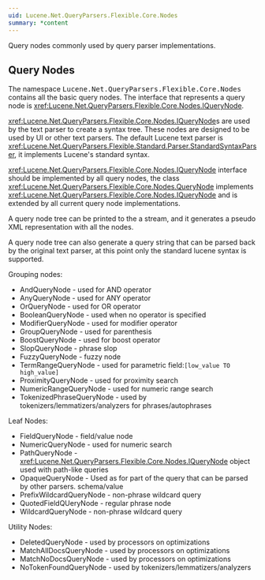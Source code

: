 ```yaml
---
uid: Lucene.Net.QueryParsers.Flexible.Core.Nodes
summary: *content
---
```


<!--
 Licensed to the Apache Software Foundation (ASF) under one or more
 contributor license agreements.  See the NOTICE file distributed with
 this work for additional information regarding copyright ownership.
 The ASF licenses this file to You under the Apache License, Version 2.0
 (the "License"); you may not use this file except in compliance with
 the License.  You may obtain a copy of the License at

     https://www.apache.org/licenses/LICENSE-2.0

 Unless required by applicable law or agreed to in writing, software
 distributed under the License is distributed on an "AS IS" BASIS,
 WITHOUT WARRANTIES OR CONDITIONS OF ANY KIND, either express or implied.
 See the License for the specific language governing permissions and
 limitations under the License.
-->


Query nodes commonly used by query parser implementations.

## Query Nodes

The namespace <tt>Lucene.Net.QueryParsers.Flexible.Core.Nodes</tt> contains all the basic query nodes. The interface that represents a query node is <xref:Lucene.Net.QueryParsers.Flexible.Core.Nodes.IQueryNode>. 

<xref:Lucene.Net.QueryParsers.Flexible.Core.Nodes.IQueryNode>s are used by the text parser to create a syntax tree. These nodes are designed to be used by UI or other text parsers. The default Lucene text parser is <xref:Lucene.Net.QueryParsers.Flexible.Standard.Parser.StandardSyntaxParser>, it implements Lucene's standard syntax. 

<xref:Lucene.Net.QueryParsers.Flexible.Core.Nodes.IQueryNode> interface should be implemented by all query nodes, the class <xref:Lucene.Net.QueryParsers.Flexible.Core.Nodes.QueryNode> implements <xref:Lucene.Net.QueryParsers.Flexible.Core.Nodes.IQueryNode> and is extended by all current query node implementations. 

A query node tree can be printed to the a stream, and it generates a pseudo XML representation with all the nodes. 

A query node tree can also generate a query string that can be parsed back by the original text parser, at this point only the standard lucene syntax is supported. 

Grouping nodes:

* AndQueryNode - used for AND operator
* AnyQueryNode - used for ANY operator
* OrQueryNode - used for OR operator
* BooleanQueryNode - used when no operator is specified
* ModifierQueryNode - used for modifier operator
* GroupQueryNode - used for parenthesis
* BoostQueryNode - used for boost operator
* SlopQueryNode - phrase slop
* FuzzyQueryNode - fuzzy node
* TermRangeQueryNode - used for parametric field:`[low_value TO high_value]`
* ProximityQueryNode - used for proximity search
* NumericRangeQueryNode - used for numeric range search
* TokenizedPhraseQueryNode - used by tokenizers/lemmatizers/analyzers for phrases/autophrases 

 Leaf Nodes:

* FieldQueryNode - field/value node
* NumericQueryNode - used for numeric search
* PathQueryNode - <xref:Lucene.Net.QueryParsers.Flexible.Core.Nodes.IQueryNode> object used with path-like queries
* OpaqueQueryNode - Used as for part of the query that can be parsed by other parsers. schema/value
* PrefixWildcardQueryNode - non-phrase wildcard query
* QuotedFieldQUeryNode - regular phrase node
* WildcardQueryNode - non-phrase wildcard query 

 Utility Nodes:

* DeletedQueryNode - used by processors on optimizations
* MatchAllDocsQueryNode - used by processors on optimizations
* MatchNoDocsQueryNode - used by processors on optimizations
* NoTokenFoundQueryNode - used by tokenizers/lemmatizers/analyzers 